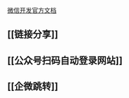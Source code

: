 [微信开发官方文档](https://developers.weixin.qq.com/doc/offiaccount/OA_Web_Apps/JS-SDK.html#10)

## [[链接分享]]
## [[公众号扫码自动登录网站]]
## [[企微跳转]]